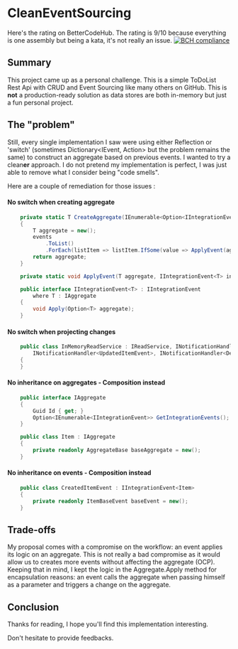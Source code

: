 # CleanEventSourcing

Here's the rating on BetterCodeHub. The rating is 9/10 because everything is one assembly but being a kata, it's not
really an issue.
[![BCH compliance](https://bettercodehub.com/edge/badge/Tr00d/CleanEventSourcing?branch=main)](https://bettercodehub.com/)

## Summary

This project came up as a personal challenge. This is a simple ToDoList Rest Api with CRUD and Event Sourcing like many
others on GitHub. This is **not** a production-ready solution as data stores are both in-memory but just a fun
personal project.

## The "problem"

Still, every single implementation I saw were using either Reflection or 'switch' (sometimes Dictionary<IEvent, Action>
but the problem remains the same) to construct an aggregate based on previous events. I wanted to try a clean**er**
approach. I do not pretend my implementation is perfect, I was just able to remove what I consider being "code smells".

Here are a couple of remediation for those issues :

#### No switch when creating aggregate

```csharp
    private static T CreateAggregate(IEnumerable<Option<IIntegrationEvent<T>>> events)
    {
        T aggregate = new();
        events
            .ToList()
            .ForEach(listItem => listItem.IfSome(value => ApplyEvent(aggregate, value)));
        return aggregate;
    }

    private static void ApplyEvent(T aggregate, IIntegrationEvent<T> integrationEvent) => integrationEvent.Apply(aggregate);

    public interface IIntegrationEvent<T> : IIntegrationEvent
        where T : IAggregate
    {
        void Apply(Option<T> aggregate);
    }
```

#### No switch when projecting changes

```csharp
    public class InMemoryReadService : IReadService, INotificationHandler<CreatedItemEvent>,
        INotificationHandler<UpdatedItemEvent>, INotificationHandler<DeletedItemEvent>
    {
    }
```

#### No inheritance on aggregates - Composition instead

```csharp
    public interface IAggregate
    {
        Guid Id { get; }
        Option<IEnumerable<IIntegrationEvent>> GetIntegrationEvents();
    }

    public class Item : IAggregate
    {
        private readonly AggregateBase baseAggregate = new();
    }
```

#### No inheritance on events - Composition instead

```csharp
    public class CreatedItemEvent : IIntegrationEvent<Item>
    {
        private readonly ItemBaseEvent baseEvent = new();
    }
```

## Trade-offs

My proposal comes with a compromise on the workflow: an event applies its logic on an aggregate. This is not really a
bad compromise as it would allow us to creates more events without affecting the aggregate (OCP). Keeping that in mind,
I kept the logic in the Aggregate.Apply method for encapsulation reasons: an event calls the aggregate when passing
himself as a parameter and triggers a change on the aggregate.

## Conclusion

Thanks for reading, I hope you'll find this implementation interesting.

Don't hesitate to provide feedbacks.


